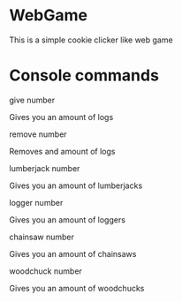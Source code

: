 # WebGame
This is a simple cookie clicker like web game
# Console commands

give number

Gives you an amount of logs


remove number

Removes and amount of logs


lumberjack number

Gives you an amount of lumberjacks


logger number

Gives you an amount of loggers


chainsaw number

Gives you an amount of chainsaws


woodchuck number

Gives you an amount of woodchucks
